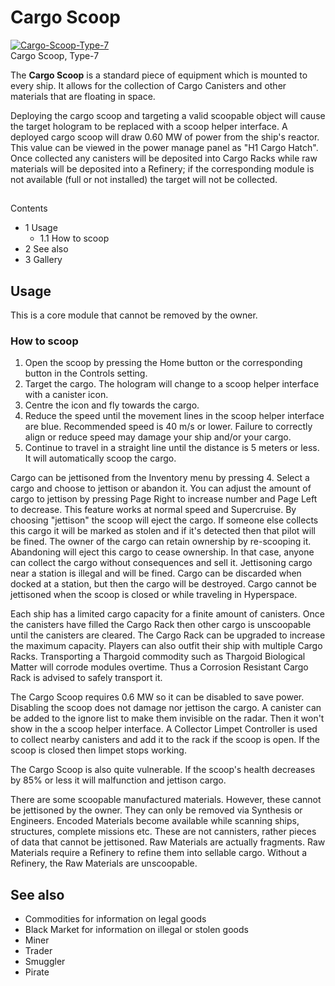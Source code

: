 # Cargo Scoop
[![Cargo-Scoop-Type-7](https://static.wikia.nocookie.net/elite-dangerous/images/4/4c/Cargo-Scoop-Type-7.png/revision/latest/scale-to-width-down/300?cb=20180216220636)](https://static.wikia.nocookie.net/elite-dangerous/images/4/4c/Cargo-Scoop-Type-7.png/revision/latest?cb=20180216220636) 	 		 			 		 		 		 			
Cargo Scoop, Type-7
 		 	 

The **Cargo Scoop** is a standard piece of equipment which is mounted to every ship. It allows for the collection of Cargo Canisters and other materials that are floating in space. 

Deploying the cargo scoop and targeting a valid scoopable object will cause the target hologram to be replaced with a scoop helper interface. A deployed cargo scoop will draw 0.60 MW of power from the ship's reactor. This value can be viewed in the power manage panel as "H1 Cargo Hatch". Once collected any canisters will be deposited into Cargo Racks while raw materials will be deposited into a Refinery; if the corresponding module is not available (full or not installed) the target will not be collected.

## 

Contents

- 1 Usage
    - 1.1 How to scoop
- 2 See also
- 3 Gallery

## Usage

This is a core module that cannot be removed by the owner. 

### How to scoop

1. Open the scoop by pressing the Home button or the corresponding button in the Controls setting.
2. Target the cargo. The hologram will change to a scoop helper interface with a canister icon.
3. Centre the icon and fly towards the cargo.
4. Reduce the speed until the movement lines in the scoop helper interface are blue. Recommended speed is 40 m/s or lower. Failure to correctly align or reduce speed may damage your ship and/or your cargo.
5. Continue to travel in a straight line until the distance is 5 meters or less. It will automatically scoop the cargo.

Cargo can be jettisoned from the Inventory menu by pressing 4. Select a cargo and choose to jettison or abandon it. You can adjust the amount of cargo to jettison by pressing Page Right to increase number and Page Left to decrease. This feature works at normal speed and Supercruise. By choosing "jettison" the scoop will eject the cargo. If someone else collects this cargo it will be marked as stolen and if it's detected then that pilot will be fined. The owner of the cargo can retain ownership by re-scooping it. Abandoning will eject this cargo to cease ownership. In that case, anyone can collect the cargo without consequences and sell it. Jettisoning cargo near a station is illegal and will be fined. Cargo can be discarded when docked at a station, but then the cargo will be destroyed. Cargo cannot be jettisoned when the scoop is closed or while traveling in Hyperspace.  

Each ship has a limited cargo capacity for a finite amount of canisters. Once the canisters have filled the Cargo Rack then other cargo is unscoopable until the canisters are cleared. The Cargo Rack can be upgraded to increase the maximum capacity. Players can also outfit their ship with multiple Cargo Racks. Transporting a Thargoid commodity such as Thargoid Biological Matter will corrode modules overtime. Thus a Corrosion Resistant Cargo Rack is advised to safely transport it.   

The Cargo Scoop requires 0.6 MW so it can be disabled to save power. Disabling the scoop does not damage nor jettison the cargo. A canister can be added to the ignore list to make them invisible on the radar. Then it won't show in the a scoop helper interface. A Collector Limpet Controller is used to collect nearby canisters and add it to the rack if the scoop is open. If the scoop is closed then limpet stops working.   

The Cargo Scoop is also quite vulnerable. If the scoop's health decreases by 85% or less it will malfunction and jettison cargo.    

There are some scoopable manufactured materials. However, these cannot be jettisoned by the owner. They can only be removed via Synthesis or Engineers. Encoded Materials become available while scanning ships, structures, complete missions etc. These are not cannisters, rather pieces of data that cannot be jettisoned. Raw Materials are actually fragments. Raw Materials require a Refinery to refine them into sellable cargo. Without a Refinery, the Raw Materials are unscoopable.   

## See also

- Commodities for information on legal goods
- Black Market for information on illegal or stolen goods
- Miner
- Trader
- Smuggler
- Pirate